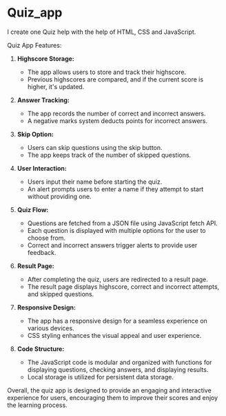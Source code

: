 # Quiz_app
I create one Quiz help with the help of HTML, CSS and JavaScript.

Quiz App Features:

1. **Highscore Storage:**
   - The app allows users to store and track their highscore.
   - Previous highscores are compared, and if the current score is higher, it's updated.

2. **Answer Tracking:**
   - The app records the number of correct and incorrect answers.
   - A negative marks system deducts points for incorrect answers.

3. **Skip Option:**
   - Users can skip questions using the skip button.
   - The app keeps track of the number of skipped questions.

4. **User Interaction:**
   - Users input their name before starting the quiz.
   - An alert prompts users to enter a name if they attempt to start without providing one.

5. **Quiz Flow:**
   - Questions are fetched from a JSON file using JavaScript fetch API.
   - Each question is displayed with multiple options for the user to choose from.
   - Correct and incorrect answers trigger alerts to provide user feedback.

6. **Result Page:**
   - After completing the quiz, users are redirected to a result page.
   - The result page displays highscore, correct and incorrect attempts, and skipped questions.

7. **Responsive Design:**
   - The app has a responsive design for a seamless experience on various devices.
   - CSS styling enhances the visual appeal and user experience.

8. **Code Structure:**
   - The JavaScript code is modular and organized with functions for displaying questions, checking answers, and displaying results.
   - Local storage is utilized for persistent data storage.

Overall, the quiz app is designed to provide an engaging and interactive experience for users, encouraging them to improve their scores and enjoy the learning process.


